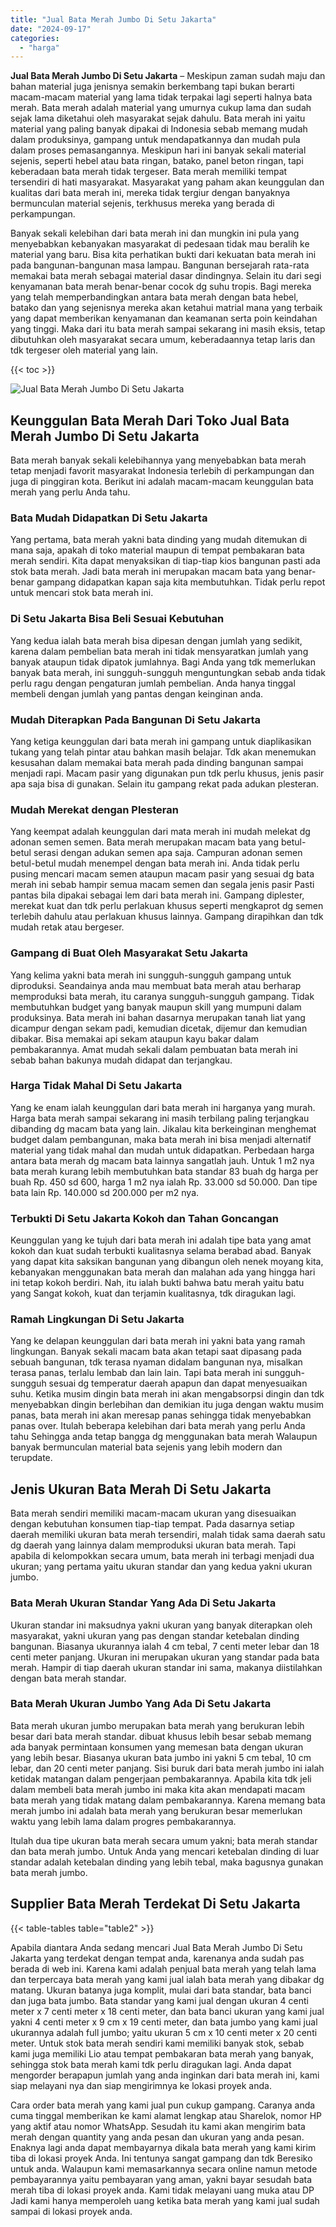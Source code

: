 ```yaml
---
title: "Jual Bata Merah Jumbo Di Setu Jakarta"
date: "2024-09-17"
categories: 
  - "harga"
---
```


**Jual Bata Merah Jumbo Di Setu Jakarta** – Meskipun zaman sudah maju dan bahan material juga jenisnya semakin berkembang tapi bukan berarti macam-macam material yang lama tidak terpakai lagi seperti halnya bata merah. Bata merah adalah material yang umurnya cukup lama dan sudah sejak lama diketahui oleh masyarakat sejak dahulu. Bata merah ini yaitu material yang paling banyak dipakai di Indonesia sebab memang mudah dalam produksinya, gampang untuk mendapatkannya dan mudah pula dalam proses pemasangannya. Meskipun hari ini banyak sekali material sejenis, seperti hebel atau bata ringan, batako, panel beton ringan, tapi keberadaan bata merah tidak tergeser. Bata merah memiliki tempat tersendiri di hati masyarakat. Masyarakat yang paham akan keunggulan dan kualitas dari bata merah ini, mereka tidak tergiur dengan banyaknya bermunculan material sejenis, terkhusus mereka yang berada di perkampungan.

Banyak sekali kelebihan dari bata merah ini dan mungkin ini pula yang menyebabkan kebanyakan masyarakat di pedesaan tidak mau beralih ke material yang baru. Bisa kita perhatikan bukti dari kekuatan bata merah ini pada bangunan-bangunan masa lampau. Bangunan bersejarah rata-rata memakai bata merah sebagai material dasar dindingnya. Selain itu dari segi kenyamanan bata merah benar-benar cocok dg suhu tropis. Bagi mereka yang telah memperbandingkan antara bata merah dengan bata hebel, batako dan yang sejenisnya mereka akan ketahui matrial mana yang terbaik yang dapat memberikan kenyamanan dan keamanan serta poin keindahan yang tinggi. Maka dari itu bata merah sampai sekarang ini masih eksis, tetap dibutuhkan oleh masyarakat secara umum, keberadaannya tetap laris dan tdk tergeser oleh material yang lain.

{{< toc >}}

![Jual Bata Merah Jumbo Di Setu Jakarta](/images/jual-bata-merah-08.png)

## Keunggulan Bata Merah Dari Toko Jual Bata Merah Jumbo Di Setu Jakarta

Bata merah banyak sekali kelebihannya yang menyebabkan bata merah tetap menjadi favorit masyarakat Indonesia terlebih di perkampungan dan juga di pinggiran kota. Berikut ini adalah macam-macam keunggulan bata merah yang perlu Anda tahu.

### Bata Mudah Didapatkan Di Setu Jakarta

Yang pertama, bata merah yakni bata dinding yang mudah ditemukan di mana saja, apakah di toko material maupun di tempat pembakaran bata merah sendiri. Kita dapat menyaksikan di tiap-tiap kios bangunan pasti ada stok bata merah. Jadi bata merah ini merupakan macam bata yang benar-benar gampang didapatkan kapan saja kita membutuhkan. Tidak perlu repot untuk mencari stok bata merah ini.

### Di Setu Jakarta Bisa Beli Sesuai Kebutuhan

Yang kedua ialah bata merah bisa dipesan dengan jumlah yang sedikit, karena dalam pembelian bata merah ini tidak mensyaratkan jumlah yang banyak ataupun tidak dipatok jumlahnya. Bagi Anda yang tdk memerlukan banyak bata merah, ini sungguh-sungguh menguntungkan sebab anda tidak perlu ragu dengan pengaturan jumlah pembelian. Anda hanya tinggal membeli dengan jumlah yang pantas dengan keinginan anda.

### Mudah Diterapkan Pada Bangunan Di Setu Jakarta

Yang ketiga keunggulan dari bata merah ini gampang untuk diaplikasikan tukang yang telah pintar atau bahkan masih belajar. Tdk akan menemukan kesusahan dalam memakai bata merah pada dinding bangunan sampai menjadi rapi. Macam pasir yang digunakan pun tdk perlu khusus, jenis pasir apa saja bisa di gunakan. Selain itu gampang rekat pada adukan plesteran.

### Mudah Merekat dengan Plesteran

Yang keempat adalah keunggulan dari mata merah ini mudah melekat dg adonan semen semen. Bata merah merupakan macam bata yang betul-betul serasi dengan adukan semen apa saja. Campuran adonan semen betul-betul mudah menempel dengan bata merah ini. Anda tidak perlu pusing mencari macam semen ataupun macam pasir yang sesuai dg bata merah ini sebab hampir semua macam semen dan segala jenis pasir Pasti pantas bila dipakai sebagai lem dari bata merah ini. Gampang diplester, merekat kuat dan tdk perlu perlakuan khusus seperti mengkaprot dg semen terlebih dahulu atau perlakuan khusus lainnya. Gampang dirapihkan dan tdk mudah retak atau bergeser.

### Gampang di Buat Oleh Masyarakat Setu Jakarta

Yang kelima yakni bata merah ini sungguh-sungguh gampang untuk diproduksi. Seandainya anda mau membuat bata merah atau berharap memproduksi bata merah, itu caranya sungguh-sungguh gampang. Tidak membutuhkan budget yang banyak maupun skill yang mumpuni dalam produksinya. Bata merah ini bahan dasarnya merupakan tanah liat yang dicampur dengan sekam padi, kemudian dicetak, dijemur dan kemudian dibakar. Bisa memakai api sekam ataupun kayu bakar dalam pembakarannya. Amat mudah sekali dalam pembuatan bata merah ini sebab bahan bakunya mudah didapat dan terjangkau.

### Harga Tidak Mahal Di Setu Jakarta

Yang ke enam ialah keunggulan dari bata merah ini harganya yang murah. Harga bata merah sampai sekarang ini masih terbilang paling terjangkau dibanding dg macam bata yang lain. Jikalau kita berkeinginan menghemat budget dalam pembangunan, maka bata merah ini bisa menjadi alternatif material yang tidak mahal dan mudah untuk didapatkan. Perbedaan harga antara bata merah dg macam bata lainnya sangatlah jauh. Untuk 1 m2 nya bata merah kurang lebih membutuhkan bata standar 83 buah dg harga per buah Rp. 450 sd 600, harga 1 m2 nya ialah Rp. 33.000 sd 50.000. Dan tipe bata lain Rp. 140.000 sd 200.000 per m2 nya.

### Terbukti Di Setu Jakarta Kokoh dan Tahan Goncangan

Keunggulan yang ke tujuh dari bata merah ini adalah tipe bata yang amat kokoh dan kuat sudah terbukti kualitasnya selama berabad abad. Banyak yang dapat kita saksikan bangunan yang dibangun oleh nenek moyang kita, kebanyakan menggunakan bata merah dan malahan ada yang hingga hari ini tetap kokoh berdiri. Nah, itu ialah bukti bahwa batu merah yaitu batu yang Sangat kokoh, kuat dan terjamin kualitasnya, tdk diragukan lagi.

### Ramah Lingkungan Di Setu Jakarta

Yang ke delapan keunggulan dari bata merah ini yakni bata yang ramah lingkungan. Banyak sekali macam bata akan tetapi saat dipasang pada sebuah bangunan, tdk terasa nyaman didalam bangunan nya, misalkan terasa panas, terlalu lembab dan lain lain. Tapi bata merah ini sungguh-sungguh sesuai dg temperatur daerah apapun dan dapat menyesuaikan suhu. Ketika musim dingin bata merah ini akan mengabsorpsi dingin dan tdk menyebabkan dingin berlebihan dan demikian itu juga dengan waktu musim panas, bata merah ini akan meresap panas sehingga tidak menyebabkan panas over. Itulah beberapa kelebihan dari bata merah yang perlu Anda tahu Sehingga anda tetap bangga dg menggunakan bata merah Walaupun banyak bermunculan material bata sejenis yang lebih modern dan terupdate.

## Jenis Ukuran Bata Merah Di Setu Jakarta

Bata merah sendiri memiliki macam-macam ukuran yang disesuaikan dengan kebutuhan konsumen tiap-tiap tempat. Pada dasarnya setiap daerah memiliki ukuran bata merah tersendiri, malah tidak sama daerah satu dg daerah yang lainnya dalam memproduksi ukuran bata merah. Tapi apabila di kelompokkan secara umum, bata merah ini terbagi menjadi dua ukuran; yang pertama yaitu ukuran standar dan yang kedua yakni ukuran jumbo.

### Bata Merah Ukuran Standar Yang Ada Di Setu Jakarta

Ukuran standar ini maksudnya yakni ukuran yang banyak diterapkan oleh masyarakat, yakni ukuran yang pas dengan standar ketebalan dinding bangunan. Biasanya ukurannya ialah 4 cm tebal, 7 centi meter lebar dan 18 centi meter panjang. Ukuran ini merupakan ukuran yang standar pada bata merah. Hampir di tiap daerah ukuran standar ini sama, makanya diistilahkan dengan bata merah standar.

### Bata Merah Ukuran Jumbo Yang Ada Di Setu Jakarta

Bata merah ukuran jumbo merupakan bata merah yang berukuran lebih besar dari bata merah standar. dibuat khusus lebih besar sebab memang ada banyak permintaan konsumen yang memesan bata dengan ukuran yang lebih besar. Biasanya ukuran bata jumbo ini yakni 5 cm tebal, 10 cm lebar, dan 20 centi meter panjang. Sisi buruk dari bata merah jumbo ini ialah ketidak matangan dalam pengerjaan pembakarannya. Apabila kita tdk jeli dalam membeli bata merah jumbo ini maka kita akan mendapati macam bata merah yang tidak matang dalam pembakarannya. Karena memang bata merah jumbo ini adalah bata merah yang berukuran besar memerlukan waktu yang lebih lama dalam progres pembakarannya.

Itulah dua tipe ukuran bata merah secara umum yakni; bata merah standar dan bata merah jumbo. Untuk Anda yang mencari ketebalan dinding di luar standar adalah ketebalan dinding yang lebih tebal, maka bagusnya gunakan bata merah jumbo.

## Supplier Bata Merah Terdekat Di Setu Jakarta

{{< table-tables table="table2" >}}

Apabila diantara Anda sedang mencari Jual Bata Merah Jumbo Di Setu Jakarta yang terdekat dengan tempat anda, karenanya anda sudah pas berada di web ini. Karena kami adalah penjual bata merah yang telah lama dan terpercaya bata merah yang kami jual ialah bata merah yang dibakar dg matang. Ukuran batanya juga komplit, mulai dari bata standar, bata banci dan juga bata jumbo. Bata standar yang kami jual dengan ukuran 4 centi meter x 7 centi meter x 18 centi meter, dan bata banci ukuran yang kami jual yakni 4 centi meter x 9 cm x 19 centi meter, dan bata jumbo yang kami jual ukurannya adalah full jumbo; yaitu ukuran 5 cm x 10 centi meter x 20 centi meter. Untuk stok bata merah sendiri kami memiliki banyak stok, sebab kami juga memiliki Lio atau tempat pembakaran bata merah yang banyak, sehingga stok bata merah kami tdk perlu diragukan lagi. Anda dapat mengorder berapapun jumlah yang anda inginkan dari bata merah ini, kami siap melayani nya dan siap mengirimnya ke lokasi proyek anda.

Cara order bata merah yang kami jual pun cukup gampang. Caranya anda cuma tinggal memberikan ke kami alamat lengkap atau Sharelok, nomor HP yang aktif atau nomor WhatsApp. Sesudah itu kami akan mengirim bata merah dengan quantity yang anda pesan dan ukuran yang anda pesan. Enaknya lagi anda dapat membayarnya dikala bata merah yang kami kirim tiba di lokasi proyek Anda. Ini tentunya sangat gampang dan tdk Beresiko untuk anda. Walaupun kami memasarkannya secara online namun metode pembayarannya yaitu pembayaran yang aman, yakni bayar sesudah bata merah tiba di lokasi proyek anda. Kami tidak melayani uang muka atau DP Jadi kami hanya memperoleh uang ketika bata merah yang kami jual sudah sampai di lokasi proyek anda.
